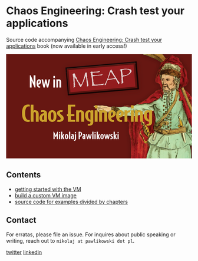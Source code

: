 # Chaos Engineering: Crash test your applications

Source code accompanying [Chaos Engineering: Crash test your applications](https://www.manning.com/books/chaos-engineering?a_aid=chaos&a_bid=d3243216) book (now available in early access!)

[![](./extras/DOTD_NewMEAP_Pawlikowski.png)](https://www.manning.com/books/chaos-engineering?a_aid=chaos&a_bid=d3243216)

## Contents

- [getting started with the VM](./getting-started.md)
- [build a custom VM image](./vm)
- [source code for examples divided by chapters](./examples)

## Contact

For erratas, please file an issue. For inquires about public speaking or writing, reach out to `mikolaj at pawlikowski dot pl`.

[twitter](https://twitter.com/mikopawlikowski) [linkedin](https://www.linkedin.com/in/mikolajpawlikowski/)
